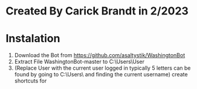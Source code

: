 # Created By Carick Brandt in 2/2023

# Instalation

1. Download the Bot from https://github.com/asaltystik/WashingtonBot
2. Extract File WashingtonBot-master to C:\Users\User 
3. (Replace User with the current user logged in typically 5 letters can be found by going to C:\Users\ and finding the current username)
create shortcuts for 